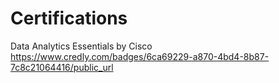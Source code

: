 # Certifications

Data Analytics Essentials by Cisco
https://www.credly.com/badges/6ca69229-a870-4bd4-8b87-7c8c21064416/public_url

